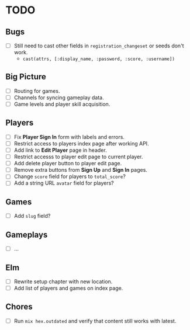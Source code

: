 # TODO

## Bugs

- [ ] Still need to cast other fields in `registration_changeset` or seeds don't work.
  - `cast(attrs, [:display_name, :password, :score, :username])`

## Big Picture

- [ ] Routing for games.
- [ ] Channels for syncing gameplay data.
- [ ] Game levels and player skill acquisition.

## Players

- [ ] Fix **Player Sign In** form with labels and errors.
- [ ] Restrict access to players index page after working API.
- [ ] Add link to **Edit Player** page in header.
- [ ] Restrict accesss to player edit page to current player.
- [ ] Add delete player button to player edit page.
- [ ] Remove extra buttons from **Sign Up** and **Sign In** pages.
- [ ] Change `score` field for players to `total_score`?
- [ ] Add a string URL `avatar` field for players?

## Games

- [ ] Add `slug` field?

## Gameplays

- [ ] ...

## Elm

- [ ] Rewrite setup chapter with new location.
- [ ] Add list of players and games on index page.

## Chores

- [ ] Run `mix hex.outdated` and verify that content still works with latest.